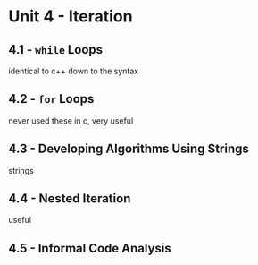 # Unit 4 - Iteration

## 4.1 - `while` Loops
identical to c++ down to the syntax

## 4.2 - `for` Loops
never used these in c, very useful

## 4.3 - Developing Algorithms Using Strings
strings

## 4.4 - Nested Iteration
useful

## 4.5 - Informal Code Analysis

